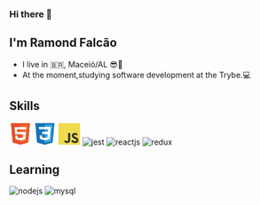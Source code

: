 ### Hi there 👋

## I'm Ramond Falcão
- I live in :brazil:, Maceió/AL :sunglasses::sunrise:
- At the moment,studying software development at the Trybe.:computer:

## Skills
<img src="https://raw.githubusercontent.com/devicons/devicon/master/icons/html5/html5-original.svg" alt="html5" width="40" height="40" style="max-width:100%;"></img>
<img src="https://raw.githubusercontent.com/devicons/devicon/master/icons/css3/css3-original.svg" alt="css3" width="40" height="40" style="max-width:100%;"></img>
<img src="https://raw.githubusercontent.com/devicons/devicon/master/icons/javascript/javascript-original.svg" alt="javascript" width="40" height="40" style="max-width:100%;"></img>
<img src="https://cdn.jsdelivr.net/gh/devicons/devicon/icons/jest/jest-plain.svg" alt="jest" width="40" height="40" style="max-width:100%;"></img>
<img src="https://cdn.jsdelivr.net/gh/devicons/devicon/icons/react/react-original.svg" alt="reactjs" width="40" height="40" style="max-width:100%;"></img>
<img src="https://cdn.jsdelivr.net/gh/devicons/devicon/icons/redux/redux-original.svg" alt="redux" width="40" height="40" style="max-width:100%;"></img>
## Learning
<img src="https://cdn.jsdelivr.net/gh/devicons/devicon/icons/nodejs/nodejs-original-wordmark.svg" alt="nodejs" width="70" height="70" style="max-width:100%;"></img>
<img src="https://cdn.jsdelivr.net/gh/devicons/devicon/icons/mysql/mysql-original-wordmark.svg" alt="mysql" width="70" height="70" style="max-width:100%;"></img>

